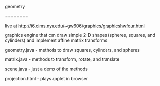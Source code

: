 geometry

========

live at http://i6.cims.nyu.edu/~gw606/graphics/graphicshwfour.html

graphics engine that can draw simple 2-D shapes (spheres, squares, and cylinders) and implement affine matrix transforms

geometry.java - methods to draw squares, cylinders, and spheres

matrix.java - methods to transform, rotate, and translate

scene.java - just a demo of the methods

projection.html - plays applet in browser

